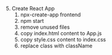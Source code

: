 5. Create React App
   1. npx-create-app frontend
   2. npm start
   3. remove unused files
   4. copy index.html content to App.js
   5. copy style.css content to index.css
   6. replace class with className
